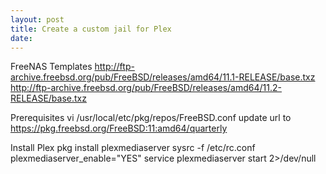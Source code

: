 ```yaml
---
layout: post
title: Create a custom jail for Plex
date:
---
```


FreeNAS Templates
http://ftp-archive.freebsd.org/pub/FreeBSD/releases/amd64/11.1-RELEASE/base.txz
http://ftp-archive.freebsd.org/pub/FreeBSD/releases/amd64/11.2-RELEASE/base.txz

Prerequisites
vi /usr/local/etc/pkg/repos/FreeBSD.conf
update url to https://pkg.freebsd.org/FreeBSD:11:amd64/quarterly

Install Plex
pkg install plexmediaserver
sysrc -f /etc/rc.conf plexmediaserver_enable="YES"
service plexmediaserver start 2>/dev/null
